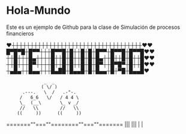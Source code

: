 # Hola-Mundo
Este es un ejemplo de Github para la clase de Simulación de procesos financieros


♥┼┼┼┼┼┼┼┼┼┼┼┼┼┼┼┼┼┼┼┼┼┼┼┼┼┼┼┼┼┼┼┼┼┼┼♥♥
█▀█▀█┼█▀▀┼┼┼█▀▀█┼█┼┼█┼█┼█▀▀┼█▀▀█┼█▀▀█♥♥
┼┼█┼┼┼█▄┼┼┼┼█┼┼█┼█┼┼█┼█┼█▄┼┼█┼┼█┼█┼┼█♥♥
┼┼█┼┼┼█▀┼┼┼┼█┼┼█┼█┼┼█┼█┼█▀┼┼█▀█▀┼█┼┼█♥♥
┼▄█▄┼┼█▄▄┼┼┼█▄██┼█▄▄█┼█┼█▄▄┼█┼▀█┼█▄▄█♥


                  _  _
                 ( \/ )
          .---.   \  /   .-"-. 
         /   6_6   \/   / 4 4 \
         \_  (__\       \_ v _/
         //   \\        //   \\
        ((     ))      ((     ))
  =======""===""========""===""=======
           |||            |||
            |              |
            
